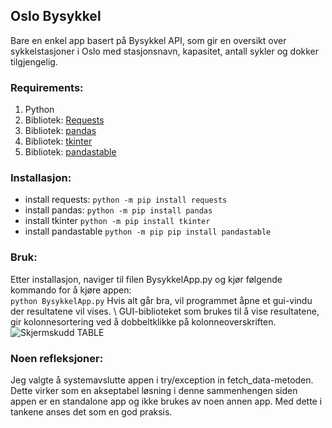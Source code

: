 ## Oslo Bysykkel
Bare en enkel app basert på Bysykkel API, som gir en oversikt over sykkelstasjoner i Oslo med
stasjonsnavn, kapasitet, antall sykler og dokker tilgjengelig.
### Requirements:
1.   Python
2. Bibliotek: [Requests](http://docs.python-requests.org/en/master/)
3. Bibliotek: [pandas](http://pandas.pydata.org/docs/)
4. Bibliotek: [tkinter](https://tkdocs.com/)
5. Bibliotek: [pandastable](https://pandastable.readthedocs.io/en/latest/)
### Installasjon:
- install requests:   ```python -m pip install requests```
- install pandas:     ```python -m pip install pandas```
- install tkinter     ```python -m pip install tkinter```
- install pandastable ```python -m pip pip install pandastable```
### Bruk:
Etter installasjon, naviger til filen BysykkelApp.py og kjør følgende kommando for å kjøre appen: \
```python BysykkelApp.py```
Hvis alt går bra, vil programmet åpne et gui-vindu der resultatene vil vises. \ 
GUI-biblioteket som brukes til å vise resultatene, gir kolonnesortering ved å dobbeltklikke på 
kolonneoverskriften. \
![Skjermskudd TABLE](https://github.com/j/ovanDjordje/bicycle-stations-p/blob/master/table.jpg?raw=true)

### Noen refleksjoner:
Jeg valgte å systemavslutte appen i try/exception in fetch_data-metoden. 
Dette virker som en akseptabel løsning i denne sammenhengen siden appen 
er en standalone app og ikke brukes av noen annen app. 
Med dette i tankene anses det som en god praksis.

